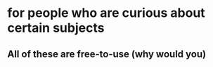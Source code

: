 # for people who are curious about certain subjects
## All of these are free-to-use (why would you)
